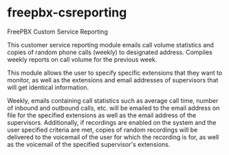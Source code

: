 freepbx-csreporting
===================

FreePBX Custom Service Reporting

This customer service reporting module emails call volume statistics and copies of random phone calls (weekly) to designated address. Compiles weekly reports on call volume for the previous week.

This module allows the user to specify specific extensions that they want to monitor, as well as the extensions and email addresses of supervisors that will get identical information.

Weekly, emails containing call statistics such as average call time, number of inbound and outbound calls, etc. will be emailed to the email address on file for the specified extensions as well as the email address of the supervisors. Additionally, if recordings are enabled on the system and the user specified criteria are met, copies of random recordings will be delivered to the voicemail of the user for which the recording is for, as well as the voicemail of the specified supervisor's extensions.
